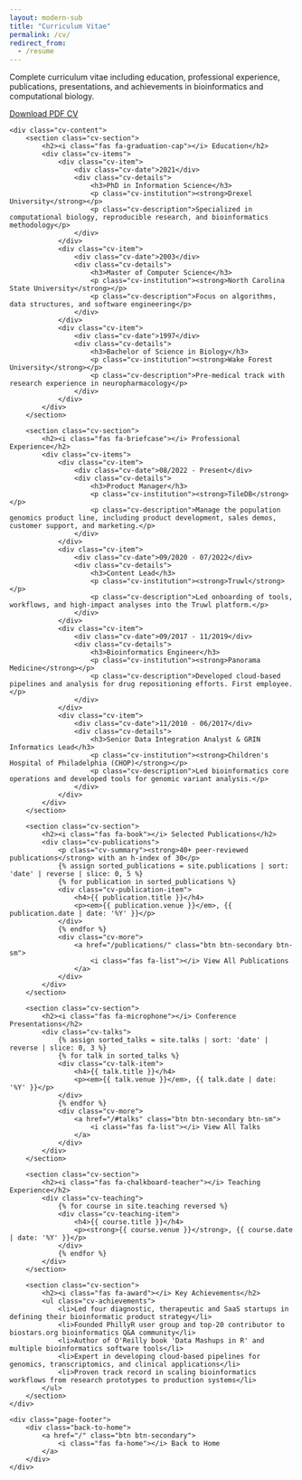```yaml
---
layout: modern-sub
title: "Curriculum Vitae"
permalink: /cv/
redirect_from:
  - /resume
---
```


<div class="cv-page">
    <div class="page-intro">
        <p>Complete curriculum vitae including education, professional experience, publications, presentations, and achievements in bioinformatics and computational biology.</p>
        <div class="cv-download">
            <a href="/files/leipzig_cv.pdf" target="_blank" class="btn btn-primary">
                <i class="fas fa-download"></i> Download PDF CV
            </a>
        </div>
    </div>

    <div class="cv-content">
        <section class="cv-section">
            <h2><i class="fas fa-graduation-cap"></i> Education</h2>
            <div class="cv-items">
                <div class="cv-item">
                    <div class="cv-date">2021</div>
                    <div class="cv-details">
                        <h3>PhD in Information Science</h3>
                        <p class="cv-institution"><strong>Drexel University</strong></p>
                        <p class="cv-description">Specialized in computational biology, reproducible research, and bioinformatics methodology</p>
                    </div>
                </div>
                <div class="cv-item">
                    <div class="cv-date">2003</div>
                    <div class="cv-details">
                        <h3>Master of Computer Science</h3>
                        <p class="cv-institution"><strong>North Carolina State University</strong></p>
                        <p class="cv-description">Focus on algorithms, data structures, and software engineering</p>
                    </div>
                </div>
                <div class="cv-item">
                    <div class="cv-date">1997</div>
                    <div class="cv-details">
                        <h3>Bachelor of Science in Biology</h3>
                        <p class="cv-institution"><strong>Wake Forest University</strong></p>
                        <p class="cv-description">Pre-medical track with research experience in neuropharmacology</p>
                    </div>
                </div>
            </div>
        </section>

        <section class="cv-section">
            <h2><i class="fas fa-briefcase"></i> Professional Experience</h2>
            <div class="cv-items">
                <div class="cv-item">
                    <div class="cv-date">08/2022 - Present</div>
                    <div class="cv-details">
                        <h3>Product Manager</h3>
                        <p class="cv-institution"><strong>TileDB</strong></p>
                        <p class="cv-description">Manage the population genomics product line, including product development, sales demos, customer support, and marketing.</p>
                    </div>
                </div>
                <div class="cv-item">
                    <div class="cv-date">09/2020 - 07/2022</div>
                    <div class="cv-details">
                        <h3>Content Lead</h3>
                        <p class="cv-institution"><strong>Truwl</strong></p>
                        <p class="cv-description">Led onboarding of tools, workflows, and high-impact analyses into the Truwl platform.</p>
                    </div>
                </div>
                <div class="cv-item">
                    <div class="cv-date">09/2017 - 11/2019</div>
                    <div class="cv-details">
                        <h3>Bioinformatics Engineer</h3>
                        <p class="cv-institution"><strong>Panorama Medicine</strong></p>
                        <p class="cv-description">Developed cloud-based pipelines and analysis for drug repositioning efforts. First employee.</p>
                    </div>
                </div>
                <div class="cv-item">
                    <div class="cv-date">11/2010 - 06/2017</div>
                    <div class="cv-details">
                        <h3>Senior Data Integration Analyst & GRIN Informatics Lead</h3>
                        <p class="cv-institution"><strong>Children's Hospital of Philadelphia (CHOP)</strong></p>
                        <p class="cv-description">Led bioinformatics core operations and developed tools for genomic variant analysis.</p>
                    </div>
                </div>
            </div>
        </section>

        <section class="cv-section">
            <h2><i class="fas fa-book"></i> Selected Publications</h2>
            <div class="cv-publications">
                <p class="cv-summary"><strong>40+ peer-reviewed publications</strong> with an h-index of 30</p>
                {% assign sorted_publications = site.publications | sort: 'date' | reverse | slice: 0, 5 %}
                {% for publication in sorted_publications %}
                <div class="cv-publication-item">
                    <h4>{{ publication.title }}</h4>
                    <p><em>{{ publication.venue }}</em>, {{ publication.date | date: '%Y' }}</p>
                </div>
                {% endfor %}
                <div class="cv-more">
                    <a href="/publications/" class="btn btn-secondary btn-sm">
                        <i class="fas fa-list"></i> View All Publications
                    </a>
                </div>
            </div>
        </section>

        <section class="cv-section">
            <h2><i class="fas fa-microphone"></i> Conference Presentations</h2>
            <div class="cv-talks">
                {% assign sorted_talks = site.talks | sort: 'date' | reverse | slice: 0, 3 %}
                {% for talk in sorted_talks %}
                <div class="cv-talk-item">
                    <h4>{{ talk.title }}</h4>
                    <p><em>{{ talk.venue }}</em>, {{ talk.date | date: '%Y' }}</p>
                </div>
                {% endfor %}
                <div class="cv-more">
                    <a href="/#talks" class="btn btn-secondary btn-sm">
                        <i class="fas fa-list"></i> View All Talks
                    </a>
                </div>
            </div>
        </section>

        <section class="cv-section">
            <h2><i class="fas fa-chalkboard-teacher"></i> Teaching Experience</h2>
            <div class="cv-teaching">
                {% for course in site.teaching reversed %}
                <div class="cv-teaching-item">
                    <h4>{{ course.title }}</h4>
                    <p><strong>{{ course.venue }}</strong>, {{ course.date | date: '%Y' }}</p>
                </div>
                {% endfor %}
            </div>
        </section>

        <section class="cv-section">
            <h2><i class="fas fa-award"></i> Key Achievements</h2>
            <ul class="cv-achievements">
                <li>Led four diagnostic, therapeutic and SaaS startups in defining their bioinformatic product strategy</li>
                <li>Founded PhillyR user group and top-20 contributor to biostars.org bioinformatics Q&A community</li>
                <li>Author of O'Reilly book 'Data Mashups in R' and multiple bioinformatics software tools</li>
                <li>Expert in developing cloud-based pipelines for genomics, transcriptomics, and clinical applications</li>
                <li>Proven track record in scaling bioinformatics workflows from research prototypes to production systems</li>
            </ul>
        </section>
    </div>

    <div class="page-footer">
        <div class="back-to-home">
            <a href="/" class="btn btn-secondary">
                <i class="fas fa-home"></i> Back to Home
            </a>
        </div>
    </div>
</div>
